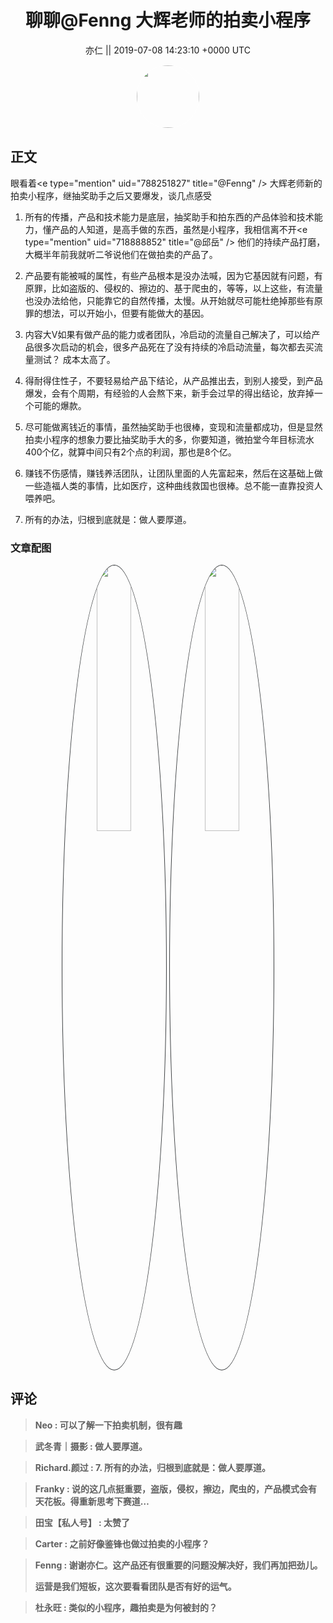 <h1 align="center">聊聊@Fenng 大辉老师的拍卖小程序</h1>




<p align="center">
    <a>亦仁 || 2019-07-08 14:23:10 &#43;0000 UTC</a>
</p>

<div align="center">
    <img src="https://images.zsxq.com/Fn3NQqCN8nuGF86yZPXSbEsl0mb3?e=1590940799&amp;token=kIxbL07-8jAj8w1n4s9zv64FuZZNEATmlU_Vm6zD:pfbNc8W3hS0oYG_hyXXh_rHMHuc=" width="100" height="100" style="border:1px solid;border-radius:50%; color:#ffffff"/>
</div>




## 正文

<div>
眼看着&lt;e type=&#34;mention&#34; uid=&#34;788251827&#34; title=&#34;@Fenng&#34; /&gt;      大辉老师新的拍卖小程序，继抽奖助手之后又要爆发，谈几点感受

1. 所有的传播，产品和技术能力是底层，抽奖助手和拍东西的产品体验和技术能力，懂产品的人知道，是高手做的东西，虽然是小程序，我相信离不开&lt;e type=&#34;mention&#34; uid=&#34;718888852&#34; title=&#34;@邱岳&#34; /&gt;      他们的持续产品打磨，大概半年前我就听二爷说他们在做拍卖的产品了。

2. 产品要有能被喊的属性，有些产品根本是没办法喊，因为它基因就有问题，有原罪，比如盗版的、侵权的、擦边的、基于爬虫的，等等，以上这些，有流量也没办法给他，只能靠它的自然传播，太慢。从开始就尽可能杜绝掉那些有原罪的想法，可以开始小，但要有能做大的基因。

3. 内容大V如果有做产品的能力或者团队，冷启动的流量自己解决了，可以给产品很多次启动的机会，很多产品死在了没有持续的冷启动流量，每次都去买流量测试？ 成本太高了。

4. 得耐得住性子，不要轻易给产品下结论，从产品推出去，到别人接受，到产品爆发，会有个周期，有经验的人会熬下来，新手会过早的得出结论，放弃掉一个可能的爆款。

5. 尽可能做离钱近的事情，虽然抽奖助手也很棒，变现和流量都成功，但是显然拍卖小程序的想象力要比抽奖助手大的多，你要知道，微拍堂今年目标流水400个亿，就算中间只有2个点的利润，那也是8个亿。

6. 赚钱不伤感情，赚钱养活团队，让团队里面的人先富起来，然后在这基础上做一些造福人类的事情，比如医疗，这种曲线救国也很棒。总不能一直靠投资人喂养吧。 

7. 所有的办法，归根到底就是：做人要厚道。
</div>

### 文章配图

<div class="image" align="center">

<img src="https://images.zsxq.com/FtlPSSqik-6WXw-athXe2GyENRPS?imageMogr2/auto-orient/thumbnail/800x/format/jpg/blur/1x0/quality/75&amp;e=1590940799&amp;token=kIxbL07-8jAj8w1n4s9zv64FuZZNEATmlU_Vm6zD:kzTmtEfQWJRbW8jx2vKkqEKi9aY=" width="33%" height="33%" style="border:1px solid;border-radius:50%; color:#3c3f41"/>

<img src="https://images.zsxq.com/Fqr4pFDK2vDtx6fcsQInzDIrpPtR?imageMogr2/auto-orient/thumbnail/800x/format/jpg/blur/1x0/quality/75&amp;e=1590940799&amp;token=kIxbL07-8jAj8w1n4s9zv64FuZZNEATmlU_Vm6zD:6PhVv8ZeN5c9O6C0OdEJJ3S1dM0=" width="33%" height="33%" style="border:1px solid;border-radius:50%; color:#3c3f41"/>

</div>


## 评论

<div align="left">
<div>

<blockquote >
<span> <strong>Neo : 可以了解一下拍卖机制，很有趣 </strong></span>
</blockquote>

<blockquote >
<span> <strong>武冬青｜摄影 : 做人要厚道。 </strong></span>
</blockquote>

<blockquote >
<span> <strong>Richard.颜过 : 7. 所有的办法，归根到底就是：做人要厚道。 </strong></span>
</blockquote>

<blockquote >
<span> <strong>Franky : 说的这几点挺重要，盗版，侵权，擦边，爬虫的，产品模式会有天花板。得重新思考下赛道… </strong></span>
</blockquote>

<blockquote >
<span> <strong>田宝【私人号】 : 太赞了 </strong></span>
</blockquote>

<blockquote >
<span> <strong>Carter : 之前好像鉴锋也做过拍卖的小程序？ </strong></span>
</blockquote>

<blockquote >
<span> <strong>Fenng : 谢谢亦仁。这产品还有很重要的问题没解决好，我们再加把劲儿。

运营是我们短板，这次要看看团队是否有好的运气。 </strong></span>
</blockquote>

<blockquote >
<span> <strong>杜永旺 : 类似的小程序，趣拍卖是为何被封的？ </strong></span>
</blockquote>

</div>
</div>